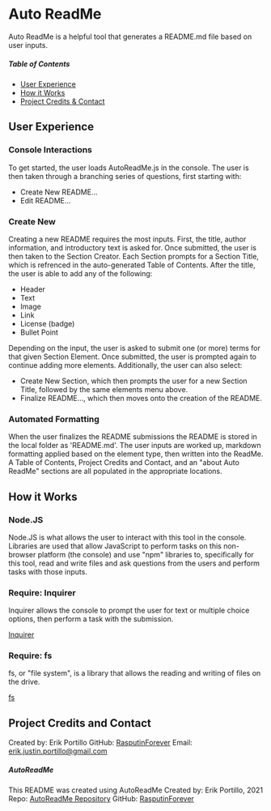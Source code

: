 # Auto ReadMe

Auto ReadMe is a helpful tool that generates a README.md file based on user inputs.

##### Table of Contents
- [User Experience](#User-Experience)
- [How it Works](#How-it-Works)
- [Project Credits & Contact](#Project-Credits-and-Contact)

## User Experience

### Console Interactions

To get started, the user loads AutoReadMe.js in the console. The user is then taken through a branching series of questions, first starting with:

* Create New README...
* Edit README...

### Create New

Creating a new README requires the most inputs. First, the title, author information, and introductory text is asked for. Once submitted, the user is then taken to the Section Creator. Each Section prompts for a Section Title, which is refrenced in the auto-generated Table of Contents. After the title, the user is able to add any of the following:

* Header
* Text
* Image
* Link
* License (badge)
* Bullet Point

Depending on the input, the user is asked to submit one (or more) terms for that given Section Element. Once submitted, the user is prompted again to continue adding more elements. Additionally, the user can also select:

* Create New Section, which then prompts the user for a new Section Title, followed by the same elements menu above. 
* Finalize README..., which then moves onto the creation of the README.

### Automated Formatting

When the user finalizes the README submissions the README is stored in the local folder as 'README.md'. The user inputs are worked up, markdown formatting applied based on the element type, then written into the ReadMe. A Table of Contents, Project Credits and Contact, and an "about Auto ReadMe" sections are all populated in the appropriate locations.

## How it Works

### Node.JS

Node.JS is what allows the user to interact with this tool in the console. Libraries are used that allow JavaScript to perform tasks on this non-browser platform (the console) and use "npm" libraries to, specifically for this tool, read and write files and ask questions from the users and perform tasks with those inputs.

### Require: Inquirer

Inquirer allows the console to prompt the user for text or multiple choice options, then perform a task with the submission. 

[Inquirer](https://www.npmjs.com/package/inquirer)

### Require: fs

fs, or "file system", is a library that allows the reading and writing of files on the drive.

[fs](https://www.npmjs.com/package/fs)

## Project Credits and Contact
Created by: Erik Portillo
GitHub: [RasputinForever](https://github.com/rasputinforever)
Email: erik.justin.portillo@gmail.com

##### AutoReadMe
This README was created using AutoReadMe
Created by: Erik Portillo, 2021
Repo: [AutoReadMe Repository](https://github.com/rasputinforever/Auto-ReadMe)
GitHub: [RasputinForever]()
